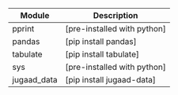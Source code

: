|Module|Description|
|--------|---------|
|pprint | [pre-installed with python]
|pandas | [pip install pandas]
|tabulate | [pip install tabulate]
|sys | [pre-installed with python]
|jugaad_data | [pip install jugaad-data]
